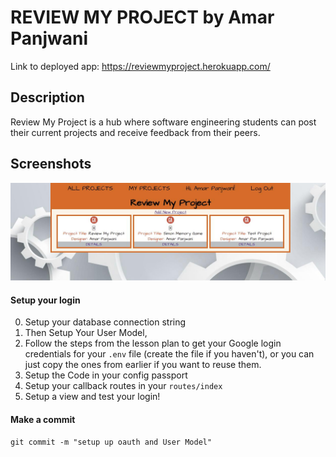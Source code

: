 # REVIEW MY PROJECT by Amar Panjwani

Link to deployed app: https://reviewmyproject.herokuapp.com/

## Description

Review My Project is a hub where software engineering students can post their current projects and receive feedback from their peers.


## Screenshots
![All Projects](/public/images/RMPIndex.jpg)


#### Setup your login

0. Setup your database connection string
1. Then Setup Your User Model, 
2. Follow the steps from the lesson plan to get your Google login credentials for your `.env` file (create the file if you haven't), or you can just copy the ones from earlier if you want to reuse them.
3. Setup the Code in your config passport 
4. Setup your callback routes in your `routes/index`
5. Setup a view and test your login!

#### Make a commit 

```git commit -m "setup up oauth and User Model"```
